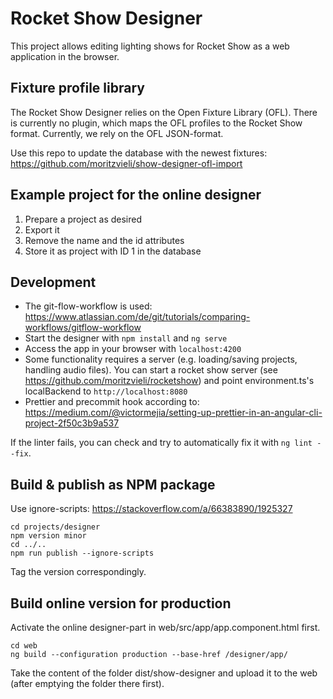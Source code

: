 # Rocket Show Designer

This project allows editing lighting shows for Rocket Show as a web application in the browser.

## Fixture profile library

The Rocket Show Designer relies on the Open Fixture Library (OFL). There is currently no plugin, which maps the OFL profiles to the Rocket Show format. Currently, we rely on the OFL JSON-format.

Use this repo to update the database with the newest fixtures:
https://github.com/moritzvieli/show-designer-ofl-import

## Example project for the online designer

1. Prepare a project as desired
2. Export it
3. Remove the name and the id attributes
4. Store it as project with ID 1 in the database

## Development

- The git-flow-workflow is used: https://www.atlassian.com/de/git/tutorials/comparing-workflows/gitflow-workflow
- Start the designer with `npm install` and `ng serve`
- Access the app in your browser with `localhost:4200`
- Some functionality requires a server (e.g. loading/saving projects, handling audio files). You can start a rocket show server (see https://github.com/moritzvieli/rocketshow) and point environment.ts's localBackend to `http://localhost:8080`
- Prettier and precommit hook according to: https://medium.com/@victormejia/setting-up-prettier-in-an-angular-cli-project-2f50c3b9a537

If the linter fails, you can check and try to automatically fix it with `ng lint --fix`.

## Build & publish as NPM package

Use ignore-scripts: https://stackoverflow.com/a/66383890/1925327

```
cd projects/designer
npm version minor
cd ../..
npm run publish --ignore-scripts
```

Tag the version correspondingly.

## Build online version for production

Activate the online designer-part in web/src/app/app.component.html first.

```
cd web
ng build --configuration production --base-href /designer/app/
```

Take the content of the folder dist/show-designer and upload it to the web (after emptying the folder there first).
